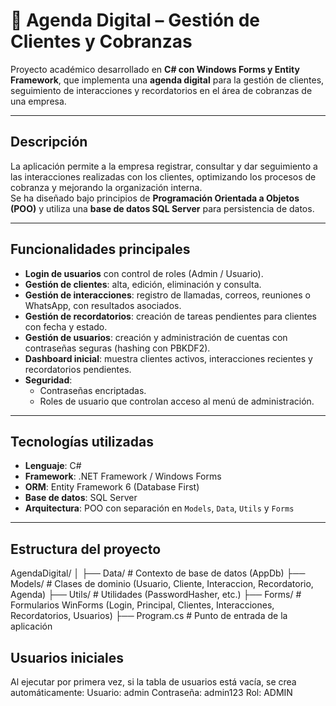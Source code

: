 # 📒 Agenda Digital – Gestión de Clientes y Cobranzas

Proyecto académico desarrollado en **C# con Windows Forms y Entity Framework**, que implementa una **agenda digital** para la gestión de clientes, seguimiento de interacciones y recordatorios en el área de cobranzas de una empresa.

---

## Descripción
La aplicación permite a la empresa registrar, consultar y dar seguimiento a las interacciones realizadas con los clientes, optimizando los procesos de cobranza y mejorando la organización interna.  
Se ha diseñado bajo principios de **Programación Orientada a Objetos (POO)** y utiliza una **base de datos SQL Server** para persistencia de datos.

---

## Funcionalidades principales
-  **Login de usuarios** con control de roles (Admin / Usuario).
-  **Gestión de clientes**: alta, edición, eliminación y consulta.
-  **Gestión de interacciones**: registro de llamadas, correos, reuniones o WhatsApp, con resultados asociados.
-  **Gestión de recordatorios**: creación de tareas pendientes para clientes con fecha y estado.
- **Gestión de usuarios**: creación y administración de cuentas con contraseñas seguras (hashing con PBKDF2).
- **Dashboard inicial**: muestra clientes activos, interacciones recientes y recordatorios pendientes.
- **Seguridad**:
  - Contraseñas encriptadas.
  - Roles de usuario que controlan acceso al menú de administración.

---

## Tecnologías utilizadas
- **Lenguaje**: C#  
- **Framework**: .NET Framework / Windows Forms  
- **ORM**: Entity Framework 6 (Database First)  
- **Base de datos**: SQL Server  
- **Arquitectura**: POO con separación en `Models`, `Data`, `Utils` y `Forms`

---

##  Estructura del proyecto
AgendaDigital/
│
├── Data/ # Contexto de base de datos (AppDb)
├── Models/ # Clases de dominio (Usuario, Cliente, Interaccion, Recordatorio, Agenda)
├── Utils/ # Utilidades (PasswordHasher, etc.)
├── Forms/ # Formularios WinForms (Login, Principal, Clientes, Interacciones, Recordatorios, Usuarios)
├── Program.cs # Punto de entrada de la aplicación

##  Usuarios iniciales

Al ejecutar por primera vez, si la tabla de usuarios está vacía, se crea automáticamente:
Usuario: admin
Contraseña: admin123
Rol: ADMIN
